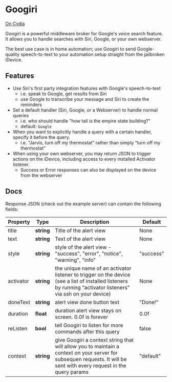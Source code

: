# Googiri

[On Cydia](http://apt.thebigboss.org/onepackage.php?bundleid=com.mattcmultimedia.googiri&db=)

Googiri is a powerful middleware broker for Google's voice search feature. It allows you to handle searches with Siri, Google, or your own webserver.

The best use case is in home automation; use Googiri to send Google-quality speech-to-text to your automation setup straight from the jailbroken iDevice.

## Features

- Use Siri's first party integration features with Google's speech-to-text
    + i.e. speak to Google, get results from Siri
    + use Google to transcribe your message and Siri to create the reminders
- Set a default handler (Siri, Google, or a Webserver) to handle normal queries
    + i.e. who should handle "how tall is the empire state building?"
    + default: `Google`
- When you want to explicitly handle a query with a certain handler, specify it before the query.
    + i.e. "Jarvis, turn off my thermostat" rather than simply "turn off my thermostat"
- When using your own webserver, you may return JSON to trigger actions on the iDevice, including access to every installed Activator listener.
    + Success or Error responses can also be displayed on the device from the webserver


## Docs

Response JSON (check out the example server) can contain the following fields:


| Property | Type | Description | Default |
| ----- | ------ | ----- | ----- |
| title | **string** | Title of the alert view | None |
| text | **string** | Text of the alert view | None |
| style | **string** | style of the alert view - "success", "error", "notice", "warning", "info" | "success" |
| activator  | **string** | the unique name of an activator listener to trigger on the device (see a list of installed listeners by running "activator listeners" via ssh on your device) | None |
| doneText | **string** | alert view done button text | "Done!" |
| duration | **float** | duration alert view stays on screen. 0.0f is forever | 0.0f |
| reListen | **bool** | tell Googiri to listen for more commands after this query | false |
| context | **string** | give Googiri a context string that will allow you to maintain a context on your server for subsequen requests. It will be sent with every request in the query params | "default"